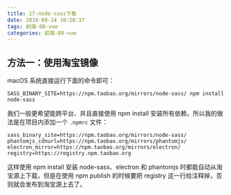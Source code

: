 ```yaml
---
title: 17-node-sass下载
date: 2018-09-14 10:28:37
tags: 前端-08-vue
categories: 前端-08-vue
---
```


## 方法一：使用淘宝镜像

macOS 系统直接运行下面的命令即可：


```
SASS_BINARY_SITE=https://npm.taobao.org/mirrors/node-sass/ npm install node-sass
```

我们一般更希望能跨平台、并且直接使用 npm install 安装所有依赖，所以我的做法是在项目内添加一个 `.npmrc` 文件：


```
sass_binary_site=https://npm.taobao.org/mirrors/node-sass/
phantomjs_cdnurl=https://npm.taobao.org/mirrors/phantomjs/
electron_mirror=https://npm.taobao.org/mirrors/electron/
registry=https://registry.npm.taobao.org
```
这样使用 npm install 安装 node-sass、electron 和 phantomjs 时都能自动从淘宝源上下载，但是在使用 npm publish 的时候要把 registry 这一行给注释掉，否则就会发布到淘宝源上去了。
